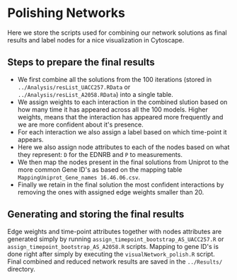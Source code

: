 # Polishing Networks

Here we store the scripts used for combining our network solutions as final results and label nodes for a nice visualization in Cytoscape.

## Steps to prepare the final results

+ We first combine all the solutions from the 100 iterations (stored in `../Analysis/resList_UACC257.RData` or `../Analysis/resList_A2058.RData`) into a single table.
+ We assign weights to each interaction in the combined slution based on how many time it has appeared across all the 100 models. Higher weights, means that the interaction has appeared more frequently and we are more confident about it's presence.
+ For each interaction we also assign a label based on which time-point it appears.
+ Here we also assign node attributes to each of the nodes based on what they represent: `D` for the EDNRB and `P` to measurements.
+ We then map the nodes present in the final solutions from Uniprot to the more common Gene ID's as based on the mapping table `MappingUniprot_Gene_names 16.46.06.csv`.
+ Finally we retain in the final solution the most confident interactions by removing the ones with assigned edge weights smaller than 20.

## Generating and storing the final results

Edge weights and time-point attributes together with nodes attributes are generated simply by running `assign_timepoint_bootstrap_AS_UACC257.R` or `assign_timepoint_bootstrap_AS_A2058.R` scripts. Mapping to gene ID's is done right after simply by executing the `visualNetwork_polish.R` script. Final combined and reduced network results are saved in the `../Results/` directory.
